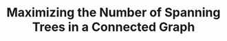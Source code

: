---
title: "Maximizing the Number of Spanning Trees in a Connected Graph"
collection: publications
permalink: /publication/Maximizing the Number of Spanning Trees in a Connected Graph
venue: 'IEEE Transactions on Information Theory (to appear)'
paperurl: 'https://arxiv.org/abs/1804.02785'
authors: '(α-β ordering) Huan Li, Stacy Patterson, Yuhao Yi, Zhongzhi Zhang'
---